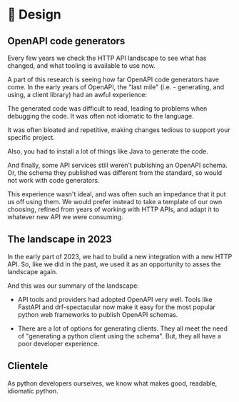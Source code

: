 # 🎨 Design

## OpenAPI code generators

Every few years we check the HTTP API landscape to see what has changed, and what tooling is available to use now.

A part of this research is seeing how far OpenAPI code generators have come.  In the early years of OpenAPI, the "last mile" (i.e. - generating, and using, a client library) had an awful experience:

The generated code was difficult to read, leading to problems when debugging the code. It was often not idiomatic to the language.

It was often bloated and repetitive, making changes tedious to support your specific project.

Also, you had to install a lot of things like Java to generate the code.

And finally, some API services still weren't publishing an OpenAPI schema. Or, the schema they published was different from the standard, so would not work with code generators.

This experience wasn't ideal, and was often such an impedance that it put us off using them. We would prefer instead to take a template of our own choosing, refined from years of working with HTTP APIs, and adapt it to whatever new API we were consuming.

## The landscape in 2023

In the early part of 2023, we had to build a new integration with a new HTTP API. So, like we did in the past, we used it as an opportunity to asses the landscape again.

And this was our summary of the landscape:

* API tools and providers had adopted OpenAPI very well. Tools like FastAPI and drf-spectacular now make it easy for the most popular python web frameworks to publish OpenAPI schemas.

* There are a lot of options for generating clients. They all meet the need of "generating a python client using the schema". But, they all have a poor developer experience.

## Clientele

As python developers ourselves, we know what makes good, readable, idiomatic python.
